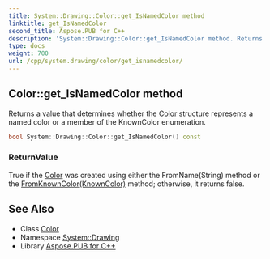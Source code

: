 ```yaml
---
title: System::Drawing::Color::get_IsNamedColor method
linktitle: get_IsNamedColor
second_title: Aspose.PUB for C++
description: 'System::Drawing::Color::get_IsNamedColor method. Returns a value that determines whether the Color structure represents a named color or a member of the KnownColor enumeration in C++.'
type: docs
weight: 700
url: /cpp/system.drawing/color/get_isnamedcolor/
---
```

## Color::get_IsNamedColor method


Returns a value that determines whether the [Color](../) structure represents a named color or a member of the KnownColor enumeration.

```cpp
bool System::Drawing::Color::get_IsNamedColor() const
```


### ReturnValue

True if the [Color](../) was created using either the FromName(String) method or the [FromKnownColor(KnownColor)](../fromknowncolor/) method; otherwise, it returns false.

## See Also

* Class [Color](../)
* Namespace [System::Drawing](../../)
* Library [Aspose.PUB for C++](../../../)
